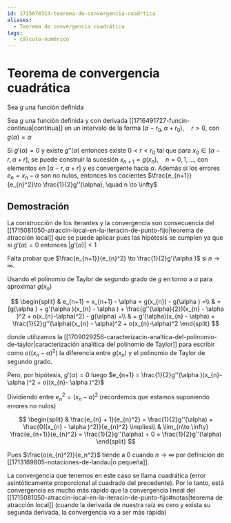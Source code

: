 ```yaml
---
id: 1715678314-teorema-de-convergencia-cuadrtica
aliases:
  - Teorema de convergencia cuadrática
tags:
  - cálculo-numérico
---
```


# Teorema de convergencia cuadrática

Sea $g$ una función definida 

Sea $g$ una función definida y con derivada [[1716491727-funcin-continua|continua]] en un intervalo de la forma $(\alpha - r_{0}, \alpha + r_{0}), \quad r > 0$, con $g(\alpha)=\alpha$

Si $g'(\alpha) = 0$ y existe $g''(\alpha)$ entonces existe $0 < r < r_{0}$ tal que para $x_{0} \in  [\alpha - r, \alpha + r]$, se puede construir la sucesión $x_{n+1}=g(x_{n}), \quad n=0,1,\ldots ,$ con elementos en $[\alpha -r,\alpha +r]$ y es convergente hacia $\alpha$. Además si los errores $e_{n}=x_{n}-\alpha$ son no nulos, entonces los cocientes $\frac{e_{n+1}}{e_{n}^2}\to \frac{1}{2}g''(\alpha), \quad n \to \infty$

## Demostración

La construcción de los iterantes y la convergencia son consecuencia del [[1715081050-atraccin-local-en-la-iteracin-de-punto-fijo|teorema de atracción local]] que se puede aplicar pues las hipótesis se cumplen ya que si $g'(\alpha) = 0$ entonces $|g'(\alpha)|<1$

Falta probar que $\frac{e_{n+1}}{e_{n}^2} \to \frac{1}{2}g'(\alpha )$ si $n\to \infty$.

Usando el polinomio de Taylor de segundo grado de $g$ en torno a $\alpha$ para aproximar $g(x_{n})$

$$
\begin{split}
    & e_{n+1} = x_{n+1} - \alpha = g(x_{n}) - g(\alpha ) =\\
    & = [g(\alpha ) + g'(\alpha )(x_{n} - \alpha ) + \frac{g''(\alpha}{2})(x_{n} - \alpha )^2 + o(x_{n}-\alpha)^2] - g(\alpha) =\\
    & = g'(\alpha)(x_{n} - \alpha) + \frac{1}{2}g''(\alpha)(x_{n} - \alpha)^2 + o(x_{n}-\alpha)^2
\end{split}
$$

donde utilizamos la [[1709029256-caracterizacin-analtica-del-polinomio-de-taylor|caracterización analítica del polinomio de Taylor]] para escribir como $o((x_{n}-\alpha )^2)$ la diferencia entre $g(x_{n})$ y el polinomio de Taylor de segundo grado.

Pero, por hipótesis, $g'(\alpha ) = 0$ luego $e_{n+1} = \frac{1}{2}g''(\alpha )(x_{n}-\alpha )^2 + o((x_{n}- \alpha )^2)$

Dividiendo entre $e_{n}^2 = (x_{n} - \alpha )^2$ (recordemos que estamos suponiendo errores no nulos)

$$
\begin{split}
    & \frac{e_{n} + 1}{e_{n}^2} = \frac{1}{2}g''(\alpha) + \frac{0((x_{n} - \alpha )^2)}{e_{n}^2} \implies\\
    & \lim_{n\to \infty} \frac{e_{n+1}}{e_{n}^2} = \frac{1}{2}g''(\alpha) + 0 = \frac{1}{2}g''(\alpha)
\end{split}
$$

Pues $\frac{o(e_{n}^2)}{e_n^2}$ tiende a $0$ cuando $n\to \infty$ por definición de [[1713169805-notaciones-de-landau|o pequeña]].

La convergencia que tenemos en este caso se llama cuadrática (error asintóticamente proporcional al cuadrado del precedente).
Por lo tanto, está convergencia es mucho más rápido que la convergencia lineal del [[1715081050-atraccin-local-en-la-iteracin-de-punto-fijo#notas|teorema de atracción local]] (cuando la derivada de nuestra raíz es cero y exista su segunda derivada, la convergencia va a ser más rápida)



